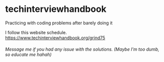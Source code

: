# techinterviewhandbook
Practicing with coding problems after barely doing it

I follow this website schedule.
https://www.techinterviewhandbook.org/grind75

 ###### Message me if you had any issue with the solutions. (Maybe I'm too dumb, so educate me hahah)
